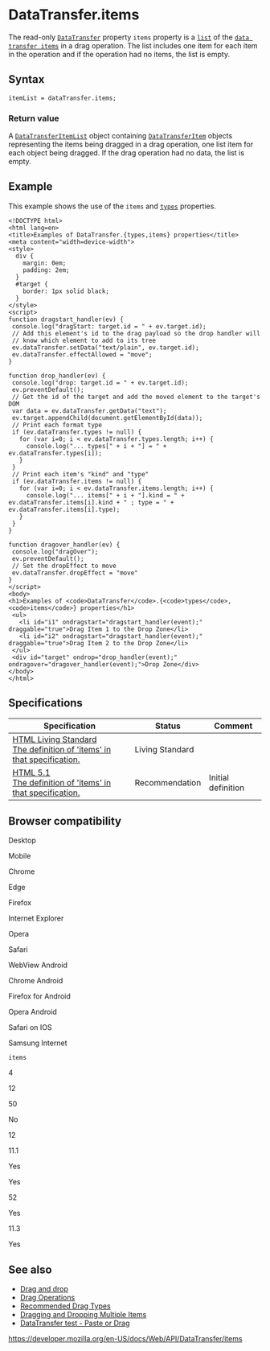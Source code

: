 # DataTransfer.items

The read-only [`DataTransfer`](../datatransfer) property `items` property is a [`list`](../datatransferitemlist) of the [`data transfer items`](../datatransferitem) in a drag operation. The list includes one item for each item in the operation and if the operation had no items, the list is empty.

## Syntax

    itemList = dataTransfer.items;

### Return value

A [`DataTransferItemList`](../datatransferitemlist) object containing [`DataTransferItem`](../datatransferitem) objects representing the items being dragged in a drag operation, one list item for each object being dragged. If the drag operation had no data, the list is empty.

## Example

This example shows the use of the `items` and [`types`](types) properties.

    <!DOCTYPE html>
    <html lang=en>
    <title>Examples of DataTransfer.{types,items} properties</title>
    <meta content="width=device-width">
    <style>
      div {
        margin: 0em;
        padding: 2em;
      }
      #target {
        border: 1px solid black;
      }
    </style>
    <script>
    function dragstart_handler(ev) {
     console.log("dragStart: target.id = " + ev.target.id);
     // Add this element's id to the drag payload so the drop handler will
     // know which element to add to its tree
     ev.dataTransfer.setData("text/plain", ev.target.id);
     ev.dataTransfer.effectAllowed = "move";
    }

    function drop_handler(ev) {
     console.log("drop: target.id = " + ev.target.id);
     ev.preventDefault();
     // Get the id of the target and add the moved element to the target's DOM
     var data = ev.dataTransfer.getData("text");
     ev.target.appendChild(document.getElementById(data));
     // Print each format type
     if (ev.dataTransfer.types != null) {
       for (var i=0; i < ev.dataTransfer.types.length; i++) {
         console.log("... types[" + i + "] = " + ev.dataTransfer.types[i]);
       }
     }
     // Print each item's "kind" and "type"
     if (ev.dataTransfer.items != null) {
       for (var i=0; i < ev.dataTransfer.items.length; i++) {
         console.log("... items[" + i + "].kind = " + ev.dataTransfer.items[i].kind + " ; type = " + ev.dataTransfer.items[i].type);
       }
     }
    }

    function dragover_handler(ev) {
     console.log("dragOver");
     ev.preventDefault();
     // Set the dropEffect to move
     ev.dataTransfer.dropEffect = "move"
    }
    </script>
    <body>
    <h1>Examples of <code>DataTransfer</code>.{<code>types</code>, <code>items</code>} properties</h1>
     <ul>
       <li id="i1" ondragstart="dragstart_handler(event);" draggable="true">Drag Item 1 to the Drop Zone</li>
       <li id="i2" ondragstart="dragstart_handler(event);" draggable="true">Drag Item 2 to the Drop Zone</li>
     </ul>
     <div id="target" ondrop="drop_handler(event);" ondragover="dragover_handler(event);">Drop Zone</div>
    </body>
    </html>

## Specifications

<table><thead><tr class="header"><th>Specification</th><th>Status</th><th>Comment</th></tr></thead><tbody><tr class="odd"><td><a href="https://html.spec.whatwg.org/multipage/interaction.html#dom-datatransfer-items">HTML Living Standard<br />
<span class="small">The definition of 'items' in that specification.</span></a></td><td><span class="spec-living">Living Standard</span></td><td></td></tr><tr class="even"><td><a href="https://www.w3.org/TR/html51/editing.html#dom-datatransfer-items">HTML 5.1<br />
<span class="small">The definition of 'items' in that specification.</span></a></td><td><span class="spec-rec">Recommendation</span></td><td>Initial definition</td></tr></tbody></table>

## Browser compatibility

Desktop

Mobile

Chrome

Edge

Firefox

Internet Explorer

Opera

Safari

WebView Android

Chrome Android

Firefox for Android

Opera Android

Safari on IOS

Samsung Internet

`items`

4

12

50

No

12

11.1

Yes

Yes

52

Yes

11.3

Yes

## See also

- [Drag and drop](../html_drag_and_drop_api)
- [Drag Operations](../html_drag_and_drop_api/drag_operations)
- [Recommended Drag Types](../html_drag_and_drop_api/recommended_drag_types)
- [Dragging and Dropping Multiple Items](../html_drag_and_drop_api/multiple_items)
- [DataTransfer test - Paste or Drag](https://codepen.io/tech_query/pen/MqGgap)

<a href="https://developer.mozilla.org/en-US/docs/Web/API/DataTransfer/items" class="_attribution-link">https://developer.mozilla.org/en-US/docs/Web/API/DataTransfer/items</a>
